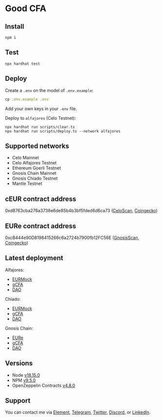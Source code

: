 # Good CFA 

## Install

```
npm i
```

## Test

```
npx hardhat test
```

## Deploy

Create a `.env` on the model of `.env.example`:

```js
cp .env.example .env
```

Add your own keys in your `.env` file. 

Deploy to `alfajores` (Celo Testnet):

```
npx hardhat run scripts/clear.ts
npx hardhat run scripts/deploy.ts --network alfajores
```

## Supported networks

- Celo Mainnet
- Celo Alfajores Testnet
- Ethereum Goerli Testnet
- Gnosis Chain Mainnet
- Gnosis Chiado Testnet
- Mantle Testnet

## cEUR contract address

0xd8763cba276a3738e6de85b4b3bf5fded6d6ca73 ([CeloScan](https://celoscan.io/token/0xd8763cba276a3738e6de85b4b3bf5fded6d6ca73), [Coingecko](https://www.coingecko.com/en/coins/celo-euro))

## EURe contract address

0xcB444e90D8198415266c6a2724b7900fb12FC56E ([GnosisScan](https://gnosisscan.io/token/0xcB444e90D8198415266c6a2724b7900fb12FC56E), [Coingecko](https://www.coingecko.com/en/coins/monerium-eur-money))

## Latest deployment

Alfajores: 

- [EURMock](https://alfajores.celoscan.io/address/0x6Bd981edF241d252b48aF662A52E9d3cA84cdFae#code)
- [gCFA](https://alfajores.celoscan.io/address/0xEc12e5d24f3488C8cC22381caa1cECe12a5C254f#code)
- [DAO](https://alfajores.celoscan.io/address/0x020b796c418c363be5517c6febff5c5a9248f763#code)

Chiado: 

- [EURMock](https://blockscout.chiadochain.net/address/0x4bdf99b0e13457a367f4d1ffcefb8cec88f36199)
- [gCFA](https://blockscout.chiadochain.net/address/0x425F7D52ca97DA275e2218AB15cdDfE58e424Db2)
- [DAO](https://blockscout.com/gnosis/chiado/address/0x2cdF5cde6d6b47CA9550ba36BBE618C123d41238)

Gnosis Chain:

- [EURe](https://gnosisscan.io/token/0xcB444e90D8198415266c6a2724b7900fb12FC56E#code)
- [gCFA](https://gnosisscan.io/address/0xC34158a3c039Af254e38cE6Eb97363a5aAF405D1#code)
- [DAO](https://gnosisscan.io/address/0xb2d6696f7f006e67b1a1eccb264e0e62a8a76f93#code)

## Versions

- Node [v18.15.0](https://nodejs.org/uk/blog/release/v18.15.0/)
- NPM [v9.5.0](https://github.com/npm/cli/releases/tag/v9.5.0)
- OpenZeppelin Contracts [v4.8.0](https://github.com/OpenZeppelin/openzeppelin-contracts/releases/tag/v4.8.0)

## Support

You can contact me via [Element](https://matrix.to/#/@julienbrg:matrix.org), [Telegram](https://t.me/julienbrg), [Twitter](https://twitter.com/julienbrg), [Discord](https://discord.com/invite/uSxzJp3J76), or [LinkedIn](https://www.linkedin.com/in/julienberanger/).
